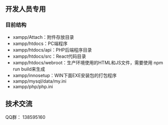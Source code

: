 
## 开发人员专用

### 目前结构

* xampp/Attach：附件存放目录 
* xampp/htdocs：PC端程序
* xampp/htdocs/api：PHP后端程序目录
* xampp/htdocs/src：React代码目录
* xampp/htdocs/webroot：生产环境使用的HTML和JS文件，需要使用 npm run build来生成
* xampp/innosetup：WIN下面EXE安装包的打包程序
* xampp/mysql/data/my.ini
* xampp/php/php.ini

## 技术交流

QQ群： 138595160
